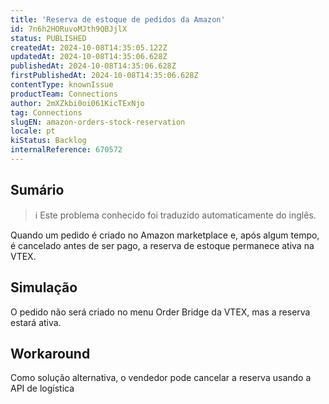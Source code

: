 ```yaml
---
title: 'Reserva de estoque de pedidos da Amazon'
id: 7n6h2HORuvoMJth9QBJjlX
status: PUBLISHED
createdAt: 2024-10-08T14:35:05.122Z
updatedAt: 2024-10-08T14:35:06.628Z
publishedAt: 2024-10-08T14:35:06.628Z
firstPublishedAt: 2024-10-08T14:35:06.628Z
contentType: knownIssue
productTeam: Connections
author: 2mXZkbi0oi061KicTExNjo
tag: Connections
slugEN: amazon-orders-stock-reservation
locale: pt
kiStatus: Backlog
internalReference: 670572
---
```


## Sumário

>ℹ️ Este problema conhecido foi traduzido automaticamente do inglês.



Quando um pedido é criado no Amazon marketplace e, após algum tempo, é cancelado antes de ser pago, a reserva de estoque permanece ativa na VTEX.

## Simulação



O pedido não será criado no menu Order Bridge da VTEX, mas a reserva estará ativa.



## Workaround


Como solução alternativa, o vendedor pode cancelar a reserva usando a API de logística

